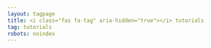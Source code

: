 ```yaml
---
layout: tagpage
title: <i class="fas fa-tag" aria-hidden="true"></i> tutorials
tag: tutorials
robots: noindex
---
```

